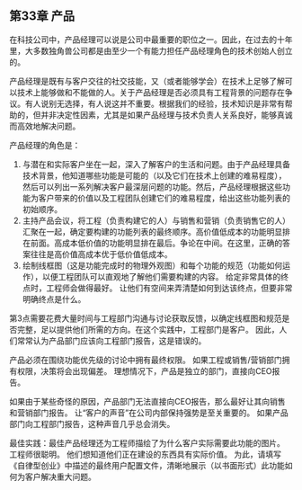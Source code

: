 ## 第33章 产品

在科技公司中，产品经理可以说是公司中最重要的职位之一。因此，在过去的十年里，大多数独角兽公司都是由至少一个有能力担任产品经理角色的技术创始人创立的。 

产品经理是既有与客户交往的社交技能，又（或者能够学会）在技术上足够了解可以技术上能够做和不能做的人。关于产品经理是否必须具有工程背景的问题存在争议。有人说别无选择，有人说这并不重要。根据我们的经验，技术知识是非常有帮助的，但并非决定性因素，尤其是如果产品经理与技术负责人关系良好，能够真诚而高效地解决问题。

产品经理的角色是：
1.	与潜在和实际客户坐在一起，深入了解客户的生活和问题。由于产品经理具备技术背景，他知道哪些功能是可能的（以及它们在技术上创建的难易程度），然后可以列出一系列解决客户最深层问题的功能。然后，产品经理根据这些功能为客户带来的价值以及工程团队创建它们的难易程度，给出这些功能列表的初始顺序。
2.	主持产品会议，将工程（负责构建它的人）与销售和营销（负责销售它的人）汇聚在一起，确定要构建的功能列表的最终顺序。高价值低成本的功能明显排在前面。高成本低价值的功能明显排在最后。争论在中间。在这里，正确的答案往往是高价值高成本优于低价值低成本。
3.	绘制线框图（这是功能完成时的物理外观图）和每个功能的规范（功能如何运作），以便工程团队可以直观地了解他们需要构建的内容。 给定非常具体的终点时，工程师会做得最好。 让他们有空间来弄清楚如何到达该终点，但要非常明确终点是什么。

第3点需要花费大量时间与工程部门沟通与讨论获取反馈，以确定线框图和规范是否完整，足以提供他们所需的方向。在这个实践中，工程部门是客户。 因此，人们常常认为产品部门应该向工程部门报告，这是错误的。

产品必须在围绕功能优先级的讨论中拥有最终权限。 如果工程或销售/营销部门拥有权限，决策将会出现偏差。 理想情况下，产品是独立的部门，直接向CEO报告。

如果由于某些奇怪的原因，产品部门无法直接向CEO报告，那么最好让其向销售和营销部门报告。 让“客户的声音”在公司内部保持强势是至关重要的。 如果产品部门向工程部门报告，这种声音几乎总会消失。

最佳实践：最佳产品经理还为工程师描绘了为什么客户实际需要此功能的图片。 工程师很聪明。 他们想知道他们正在建设的东西具有实际价值。 为此，请填写《自律型创业》中描述的最终用户配置文件，清晰地展示（以书面形式）此功能如何为客户解决重大问题。

